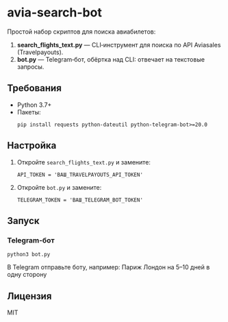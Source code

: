 # avia-search-bot

Простой набор скриптов для поиска авиабилетов:

1. **search_flights_text.py** — CLI‑инструмент для поиска по API Aviasales (Travelpayouts).  
2. **bot.py** — Telegram‑бот, обёртка над CLI: отвечает на текстовые запросы.

## Требования

- Python 3.7+  
- Пакеты:
    ```
    pip install requests python-dateutil python-telegram-bot>=20.0
    ```

## Настройка

1. Откройте `search_flights_text.py` и замените:
    ```
    API_TOKEN = 'ВАШ_TRAVELPAYOUTS_API_TOKEN'
    ```
2. Откройте `bot.py` и замените:
    ```
    TELEGRAM_TOKEN = 'ВАШ_TELEGRAM_BOT_TOKEN'
    ```

## Запуск

### Telegram‑бот
    python3 bot.py

В Telegram отправьте боту, например:
    Париж Лондон на 5–10 дней в одну сторону

## Лицензия

MIT
